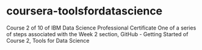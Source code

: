 # coursera-toolsfordatascience
Course 2 of 10 of IBM Data Science Professional Certificate
One of a series of steps associated with the Week 2 section, GitHub - Getting Started of Course 2, Tools for Data Science
